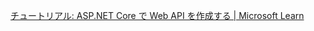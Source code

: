 [チュートリアル: ASP.NET Core で Web API を作成する | Microsoft Learn](https://learn.microsoft.com/ja-jp/aspnet/core/tutorials/first-web-api?view=aspnetcore-6.0&tabs=visual-studio)
